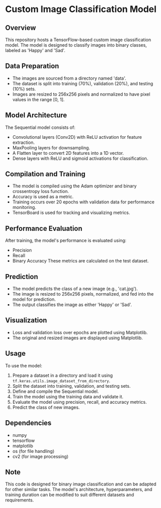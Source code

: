 # Custom Image Classification Model

## Overview
This repository hosts a TensorFlow-based custom image classification model. The model is designed to classify images into binary classes, labeled as 'Happy' and 'Sad'.

## Data Preparation
- The images are sourced from a directory named 'data'.
- The dataset is split into training (70%), validation (20%), and testing (10%) sets.
- Images are resized to 256x256 pixels and normalized to have pixel values in the range [0, 1].

## Model Architecture
The Sequential model consists of:
- Convolutional layers (Conv2D) with ReLU activation for feature extraction.
- MaxPooling layers for downsampling.
- A Flatten layer to convert 2D features into a 1D vector.
- Dense layers with ReLU and sigmoid activations for classification.

## Compilation and Training
- The model is compiled using the Adam optimizer and binary crossentropy loss function.
- Accuracy is used as a metric.
- Training occurs over 20 epochs with validation data for performance monitoring.
- TensorBoard is used for tracking and visualizing metrics.

## Performance Evaluation
After training, the model's performance is evaluated using:
- Precision
- Recall
- Binary Accuracy
These metrics are calculated on the test dataset.

## Prediction
- The model predicts the class of a new image (e.g., 'cat.jpg').
- The image is resized to 256x256 pixels, normalized, and fed into the model for prediction.
- The output classifies the image as either 'Happy' or 'Sad'.

## Visualization
- Loss and validation loss over epochs are plotted using Matplotlib.
- The original and resized images are displayed using Matplotlib.

## Usage
To use the model:
1. Prepare a dataset in a directory and load it using `tf.keras.utils.image_dataset_from_directory`.
2. Split the dataset into training, validation, and testing sets.
3. Define and compile the Sequential model.
4. Train the model using the training data and validate it.
5. Evaluate the model using precision, recall, and accuracy metrics.
6. Predict the class of new images.

## Dependencies
- numpy
- tensorflow
- matplotlib
- os (for file handling)
- cv2 (for image processing)

## Note
This code is designed for binary image classification and can be adapted for other similar tasks. The model's architecture, hyperparameters, and training duration can be modified to suit different datasets and requirements.
